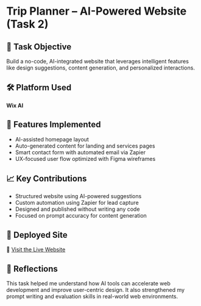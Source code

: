 # Trip Planner – AI-Powered Website (Task 2)

## 📄 Task Objective
Build a no-code, AI-integrated website that leverages intelligent features like design suggestions, content generation, and personalized interactions.

## 🛠 Platform Used
**Wix AI** 

## 🔧 Features Implemented
- AI-assisted homepage layout
- Auto-generated content for landing and services pages
- Smart contact form with automated email via Zapier
- UX-focused user flow optimized with Figma wireframes

## 📈 Key Contributions
- Structured website using AI-powered suggestions  
- Custom automation using Zapier for lead capture  
- Designed and published without writing any code  
- Focused on prompt accuracy for content generation

## 🚀 Deployed Site
🔗 [Visit the Live Website](https://squadsyntax72.wixstudio.com/travel-company)

## 📝 Reflections
This task helped me understand how AI tools can accelerate web development and improve user-centric design. It also strengthened my prompt writing and evaluation skills in real-world web environments.
